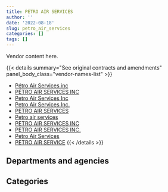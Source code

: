 ```yaml
---
title: PETRO AIR SERVICES
author: ''
date: '2022-08-18'
slug: petro_air_services
categories: []
tags: []
---
```


<script src="/rmarkdown-libs/htmlwidgets/htmlwidgets.js"></script>
<link href="/rmarkdown-libs/datatables-css/datatables-crosstalk.css" rel="stylesheet" />
<script src="/rmarkdown-libs/datatables-binding/datatables.js"></script>
<script src="/rmarkdown-libs/jquery/jquery-3.6.0.min.js"></script>
<link href="/rmarkdown-libs/dt-core-bootstrap/css/dataTables.bootstrap.min.css" rel="stylesheet" />
<link href="/rmarkdown-libs/dt-core-bootstrap/css/dataTables.bootstrap.extra.css" rel="stylesheet" />
<script src="/rmarkdown-libs/dt-core-bootstrap/js/jquery.dataTables.min.js"></script>
<script src="/rmarkdown-libs/dt-core-bootstrap/js/dataTables.bootstrap.min.js"></script>
<link href="/rmarkdown-libs/crosstalk/css/crosstalk.min.css" rel="stylesheet" />
<script src="/rmarkdown-libs/crosstalk/js/crosstalk.min.js"></script>
<script src="/rmarkdown-libs/htmlwidgets/htmlwidgets.js"></script>
<link href="/rmarkdown-libs/datatables-css/datatables-crosstalk.css" rel="stylesheet" />
<script src="/rmarkdown-libs/datatables-binding/datatables.js"></script>
<script src="/rmarkdown-libs/jquery/jquery-3.6.0.min.js"></script>
<link href="/rmarkdown-libs/dt-core-bootstrap/css/dataTables.bootstrap.min.css" rel="stylesheet" />
<link href="/rmarkdown-libs/dt-core-bootstrap/css/dataTables.bootstrap.extra.css" rel="stylesheet" />
<script src="/rmarkdown-libs/dt-core-bootstrap/js/jquery.dataTables.min.js"></script>
<script src="/rmarkdown-libs/dt-core-bootstrap/js/dataTables.bootstrap.min.js"></script>
<link href="/rmarkdown-libs/crosstalk/css/crosstalk.min.css" rel="stylesheet" />
<script src="/rmarkdown-libs/crosstalk/js/crosstalk.min.js"></script>

Vendor content here.

{{< details summary="See original contracts and amendments" panel_body_class="vendor-names-list" >}}
- [Pétro Air Services inc](https://search.open.canada.ca/en/ct/?sort=contract_value_f%20desc&page=1&search_text=%22P%c3%a9tro%20Air%20Services%20inc%22)
- [PÉTRO AIR SERVICES INC](https://search.open.canada.ca/en/ct/?sort=contract_value_f%20desc&page=1&search_text=%22P%c3%89TRO%20AIR%20SERVICES%20INC%22)
- [Petro Air Services Inc](https://search.open.canada.ca/en/ct/?sort=contract_value_f%20desc&page=1&search_text=%22Petro%20Air%20Services%20Inc%22)
- [Petro Air Services Inc.](https://search.open.canada.ca/en/ct/?sort=contract_value_f%20desc&page=1&search_text=%22Petro%20Air%20Services%20Inc.%22)
- [PETRO AIR SERVICES](https://search.open.canada.ca/en/ct/?sort=contract_value_f%20desc&page=1&search_text=%22PETRO%20AIR%20SERVICES%22)
- [Petro air services](https://search.open.canada.ca/en/ct/?sort=contract_value_f%20desc&page=1&search_text=%22Petro%20air%20services%22)
- [PETRO AIR SERVICES INC](https://search.open.canada.ca/en/ct/?sort=contract_value_f%20desc&page=1&search_text=%22PETRO%20AIR%20SERVICES%20INC%22)
- [PETRO AIR SERVICES INC.](https://search.open.canada.ca/en/ct/?sort=contract_value_f%20desc&page=1&search_text=%22PETRO%20AIR%20SERVICES%20INC.%22)
- [Petro Air Services](https://search.open.canada.ca/en/ct/?sort=contract_value_f%20desc&page=1&search_text=%22Petro%20Air%20Services%22)
- [PETRO AIR SERVICE](https://search.open.canada.ca/en/ct/?sort=contract_value_f%20desc&page=1&search_text=%22PETRO%20AIR%20SERVICE%22)
{{< /details >}}

## Departments and agencies

<div id="htmlwidget-1" style="width:100%;height:auto;" class="datatables html-widget"></div>
<script type="application/json" data-for="htmlwidget-1">{"x":{"style":"bootstrap","filter":"none","vertical":false,"data":[["<a href=\"/departments/dnd-mdn/\">National Defence<\/a>","<a href=\"/departments/tc/\">Transport Canada<\/a>"],[1808363.65,null],[1992757.45,null],[2875186.26,null],[2181557.62,24719.62]],"container":"<table class=\"table table-striped table-hover row-border order-column display\">\n  <thead>\n    <tr>\n      <th>Department<\/th>\n      <th>2017-2018<\/th>\n      <th>2018-2019<\/th>\n      <th>2019-2020<\/th>\n      <th>2020-2021<\/th>\n    <\/tr>\n  <\/thead>\n<\/table>","options":{"order":[[4,"desc"]],"pageLength":10,"autoWidth":true,"columnDefs":[{"targets":1,"render":"function(data, type, row, meta) {\n    return type !== 'display' ? data : DTWidget.formatCurrency(data, \"$\", 2, 3, \",\", \".\", true, null);\n  }"},{"targets":2,"render":"function(data, type, row, meta) {\n    return type !== 'display' ? data : DTWidget.formatCurrency(data, \"$\", 2, 3, \",\", \".\", true, null);\n  }"},{"targets":3,"render":"function(data, type, row, meta) {\n    return type !== 'display' ? data : DTWidget.formatCurrency(data, \"$\", 2, 3, \",\", \".\", true, null);\n  }"},{"targets":4,"render":"function(data, type, row, meta) {\n    return type !== 'display' ? data : DTWidget.formatCurrency(data, \"$\", 2, 3, \",\", \".\", true, null);\n  }"},{"width":"16%","targets":[1,2,3,4]},{"className":"dt-right","targets":[1,2,3,4]}],"orderClasses":false}},"evals":["options.columnDefs.0.render","options.columnDefs.1.render","options.columnDefs.2.render","options.columnDefs.3.render"],"jsHooks":[]}</script>

## Categories

<div id="htmlwidget-2" style="width:100%;height:auto;" class="datatables html-widget"></div>
<script type="application/json" data-for="htmlwidget-2">{"x":{"style":"bootstrap","filter":"none","vertical":false,"data":[["<a href=\"/categories/10_office_management/\">Office management<\/a>","<a href=\"/categories/11_defence/\">Defence<\/a>","<a href=\"/categories/2_professional_services/\">Professional services<\/a>","<a href=\"/categories/6_industrial_products_and_services/\">Industrial products and services<\/a>"],[null,1539299.53,269064.12,null],[null,1514299.53,478457.93,null],[null,817306.87,833142.19,1224737.19],[24719.62,null,956492.77,1225064.85]],"container":"<table class=\"table table-striped table-hover row-border order-column display\">\n  <thead>\n    <tr>\n      <th>Category<\/th>\n      <th>2017-2018<\/th>\n      <th>2018-2019<\/th>\n      <th>2019-2020<\/th>\n      <th>2020-2021<\/th>\n    <\/tr>\n  <\/thead>\n<\/table>","options":{"order":[[4,"desc"]],"dom":"t","pageLength":30,"autoWidth":true,"columnDefs":[{"targets":1,"render":"function(data, type, row, meta) {\n    return type !== 'display' ? data : DTWidget.formatCurrency(data, \"$\", 2, 3, \",\", \".\", true, null);\n  }"},{"targets":2,"render":"function(data, type, row, meta) {\n    return type !== 'display' ? data : DTWidget.formatCurrency(data, \"$\", 2, 3, \",\", \".\", true, null);\n  }"},{"targets":3,"render":"function(data, type, row, meta) {\n    return type !== 'display' ? data : DTWidget.formatCurrency(data, \"$\", 2, 3, \",\", \".\", true, null);\n  }"},{"targets":4,"render":"function(data, type, row, meta) {\n    return type !== 'display' ? data : DTWidget.formatCurrency(data, \"$\", 2, 3, \",\", \".\", true, null);\n  }"},{"width":"16%","targets":[1,2,3,4]},{"className":"dt-right","targets":[1,2,3,4]}],"orderClasses":false,"lengthMenu":[10,25,30,50,100]}},"evals":["options.columnDefs.0.render","options.columnDefs.1.render","options.columnDefs.2.render","options.columnDefs.3.render"],"jsHooks":[]}</script>

